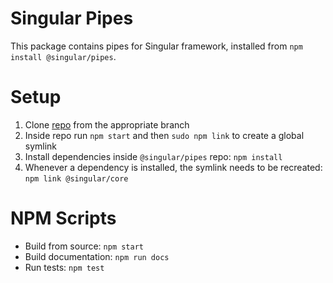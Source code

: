 # Singular Pipes

This package contains pipes for Singular framework, installed from `npm install @singular/pipes`.

# Setup

  1. Clone [repo](https://github.com/singularframework/core) from the appropriate branch
  2. Inside repo run `npm start` and then `sudo npm link` to create a global symlink
  3. Install dependencies inside `@singular/pipes` repo: `npm install`
  4. Whenever a dependency is installed, the symlink needs to be recreated: `npm link @singular/core`

# NPM Scripts

  - Build from source: `npm start`
  - Build documentation: `npm run docs`
  - Run tests: `npm test`
